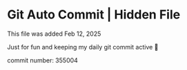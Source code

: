 # Git Auto Commit | Hidden File

This file was added Feb 12, 2025

Just for fun and keeping my daily git commit active 🤪

commit number: 355004
